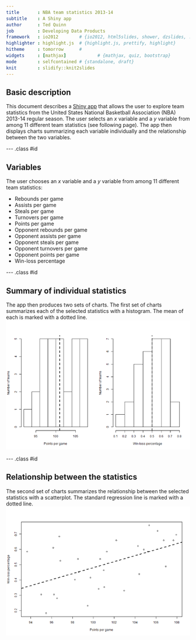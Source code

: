 ```yaml
---
title       : NBA team statistics 2013-14
subtitle    : A Shiny app
author      : Ted Quinn
job         : Developing Data Products
framework   : io2012        # {io2012, html5slides, shower, dzslides, ...}
highlighter : highlight.js  # {highlight.js, prettify, highlight}
hitheme     : tomorrow      # 
widgets     : [mathjax]            # {mathjax, quiz, bootstrap}
mode        : selfcontained # {standalone, draft}
knit        : slidify::knit2slides
---
```

## Basic description

This document describes a [Shiny app](https://tcquinn.shinyapps.io/nbateamstats/) that allows the user to explore team statistics from the United States National Basketball Association (NBA) 2013-14 regular season. The user selects an $x$ variable and a $y$ variable from among 11 different team statistics (see following page). The app then displays charts summarizing each variable individually and the relationship between the two variables.


--- .class #id 

## Variables

The user chooses an $x$ variable and a $y$ variable from among 11 different team statistics:

* Rebounds per game
* Assists per game
* Steals per game
* Turnovers per game
* Points per game
* Opponent rebounds per game
* Opponent assists per game
* Opponent steals per game
* Opponent turnovers per game
* Opponent points per game
* Win-loss percentage

--- .class #id 

## Summary of individual statistics

The app then produces two sets of charts. The first set of charts summarizes each of the selected statistics with a histogram. The mean of each is marked with a dotted line.
![plot of chunk unnamed-chunk-1](assets/fig/unnamed-chunk-1.png) 

--- .class #id 

## Relationship between the statistics

The second set of charts summarizes the relationship between the selected statistics with a scatterplot. The standard regression line is marked with a dotted line.
![plot of chunk unnamed-chunk-2](assets/fig/unnamed-chunk-2.png) 


